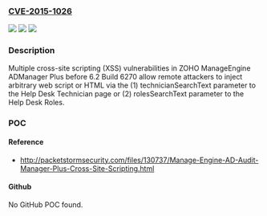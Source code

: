 ### [CVE-2015-1026](https://cve.mitre.org/cgi-bin/cvename.cgi?name=CVE-2015-1026)
![](https://img.shields.io/static/v1?label=Product&message=n%2Fa&color=blue)
![](https://img.shields.io/static/v1?label=Version&message=n%2Fa&color=blue)
![](https://img.shields.io/static/v1?label=Vulnerability&message=n%2Fa&color=brighgreen)

### Description

Multiple cross-site scripting (XSS) vulnerabilities in ZOHO ManageEngine ADManager Plus before 6.2 Build 6270 allow remote attackers to inject arbitrary web script or HTML via the (1) technicianSearchText parameter to the Help Desk Technician page or (2) rolesSearchText parameter to the Help Desk Roles.

### POC

#### Reference
- http://packetstormsecurity.com/files/130737/Manage-Engine-AD-Audit-Manager-Plus-Cross-Site-Scripting.html

#### Github
No GitHub POC found.

